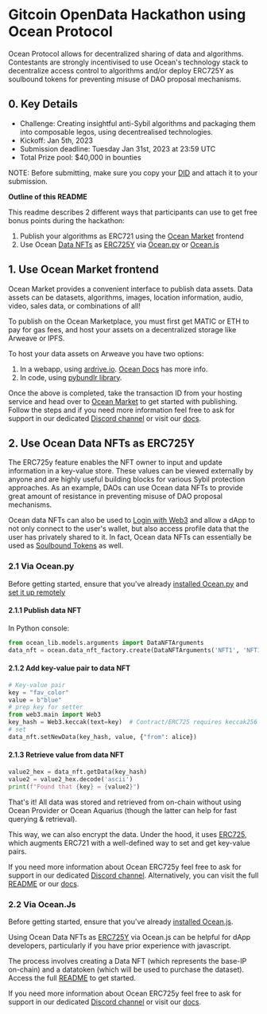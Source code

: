# Gitcoin OpenData Hackathon using Ocean Protocol

Ocean Protocol allows for decentralized sharing of data and algorithms. Contestants are strongly incentivised to use Ocean's technology stack to decentralize access control to algorithms and/or deploy ERC725Y as soulbound tokens for preventing misuse of DAO proposal mechanisms.

## 0. Key Details

- Challenge: Creating insightful anti-Sybil algorithms and packaging them into composable legos, using decentrealised technologies. 
- Kickoff: Jan 5th, 2023
- Submission deadline: Tuesday Jan 31st, 2023 at 23:59 UTC
- Total Prize pool: $40,000 in bounties

NOTE: Before submitting, make sure you copy your [DID](https://docs.oceanprotocol.com/core-concepts/did-ddo#did) and attach it to your submission.

**Outline of this README**

This readme describes 2 different ways that participants can use to get free bonus points during the hackathon:

1. Publish your algorithms as ERC721 using the [Ocean Market](https://market.oceanprotocol.com/publish/1) frontend
2. Use Ocean [Data NFTs](https://docs.oceanprotocol.com/core-concepts/datanft-and-datatoken#what-is-a-data-nft) as [ERC725Y](https://github.com/ERC725Alliance/erc725/blob/main/docs/ERC-725.md) via [Ocean.py](https://github.com/oceanprotocol/ocean.py) or [Ocean.js](https://github.com/oceanprotocol/ocean.js)

## 1. Use Ocean Market frontend

Ocean Market provides a convenient interface to publish data assets. Data assets can be datasets, algorithms, images, location information, audio, video, sales data, or combinations of all!

To publish on the Ocean Marketplace, you must first get MATIC or ETH to pay for gas fees, and host your assets on a decentralized storage like Arweave or IPFS.

To host your data assets on Arweave you have two options:

1. In a webapp, using [ardrive.io](https://www.ardrive.io). [Ocean Docs](https://docs.oceanprotocol.com/using-ocean-market/asset-hosting#arweave) has more info.
2. In code, using [pybundlr library](https://github.com/oceanprotocol/pybundlr).

Once the above is completed, take the transaction ID from your hosting service and head over to [Ocean Market](https://market.oceanprotocol.com/publish/1) to get started with publishing. Follow the steps and if you need more information feel free to ask for support in our dedicated [Discord channel](https://discord.gg/JK4rq7KBGh) or visit our [docs](https://docs.oceanprotocol.com/using-ocean-market/marketplace-publish-data-asset).


## 2. Use Ocean Data NFTs as ERC725Y

The ERC725y feature enables the NFT owner to input and update information in a key-value store. These values can be viewed externally by anyone and are highly useful building blocks for various Sybil protection approaches. As an example, DAOs can use Ocean data NFTs to provide great amount of resistance in preventing misuse of DAO proposal mechanisms. 

Ocean data NFTs can also be used to [Login with Web3](https://github.com/oceanprotocol/ocean.py/blob/main/READMEs/profile-nfts-flow.md) and allow a dApp to not only connect to the user's wallet, but also access profile data that the user has privately shared to it. In fact, Ocean data NFTs can essentially be used as [Soulbound Tokens](https://papers.ssrn.com/sol3/Delivery.cfm/SSRN_ID4105763_code1186331.pdf?abstractid=4105763&mirid=1) as well. 


### 2.1 Via Ocean.py

Before getting started, ensure that you've already [installed Ocean.py](https://github.com/oceanprotocol/ocean.py/blob/main/READMEs/install.md) and [set it up remotely](https://github.com/oceanprotocol/ocean.py/blob/main/READMEs/setup-remote.md)


#### 2.1.1 Publish data NFT

In Python console:
```python
from ocean_lib.models.arguments import DataNFTArguments
data_nft = ocean.data_nft_factory.create(DataNFTArguments('NFT1', 'NFT1'), alice)
```

#### 2.1.2 Add key-value pair to data NFT

```python
# Key-value pair
key = "fav_color"
value = b"blue"
# prep key for setter
from web3.main import Web3
key_hash = Web3.keccak(text=key)  # Contract/ERC725 requires keccak256 hash
# set
data_nft.setNewData(key_hash, value, {"from": alice})
```

#### 2.1.3 Retrieve value from data NFT

```python
value2_hex = data_nft.getData(key_hash)
value2 = value2_hex.decode('ascii')
print(f"Found that {key} = {value2}")
```

That's it! All data was stored and retrieved from on-chain without using Ocean Provider or Ocean Aquarius (though the latter can help for fast querying & retrieval).

This way, we can also encrypt the data. Under the hood, it uses [ERC725](https://erc725alliance.org/), which augments ERC721 with a well-defined way to set and get key-value pairs.

If you need more information about Ocean ERC725y feel free to ask for support in our dedicated [Discord channel](https://discord.gg/JK4rq7KBGh). Alternatively, you can visit the full [README](https://github.com/oceanprotocol/ocean.py/blob/main/READMEs/key-value-flow.md) or our [docs](https://docs.oceanprotocol.com/core-concepts/datanft-and-datatoken#implementation-in-ocean-protocol).


### 2.2 Via Ocean.Js

Before getting started, ensure that you've already [installed Ocean.js](https://github.com/oceanprotocol/ocean.js#-installation--usage).

Using Ocean Data NFTs as [ERC725Y](https://github.com/ERC725Alliance/erc725/blob/main/docs/ERC-725.md) via Ocean.js can be helpful for dApp developers, particularly if you have prior experience with javascript.

The process involves creating a Data NFT (which represents the base-IP on-chain) and a datatoken (which will be used to purchase the dataset). Access the full [README](https://github.com/oceanprotocol/ocean.js/blob/main/CodeExamples.md#8-using-erc725-key-value-store) to get started.

If you need more information about Ocean ERC725y feel free to ask for support in our dedicated [Discord channel](https://discord.gg/JK4rq7KBGh) or visit our [docs](https://docs.oceanprotocol.com/core-concepts/datanft-and-datatoken#implementation-in-ocean-protocol).
